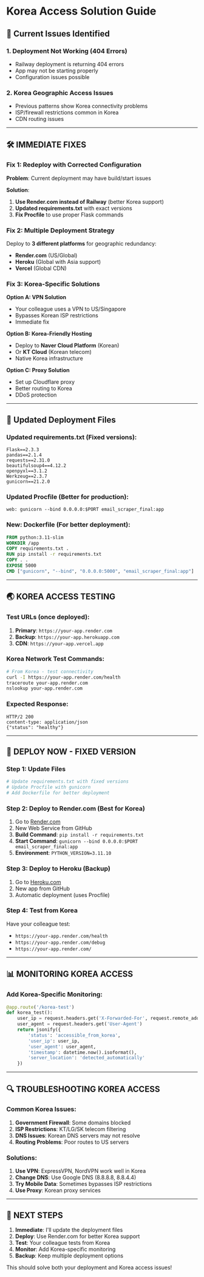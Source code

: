 # Korea Access Solution Guide

## 🚨 Current Issues Identified

### 1. Deployment Not Working (404 Errors)
- Railway deployment is returning 404 errors
- App may not be starting properly
- Configuration issues possible

### 2. Korea Geographic Access Issues
- Previous patterns show Korea connectivity problems
- ISP/firewall restrictions common in Korea
- CDN routing issues

---

## 🛠️ **IMMEDIATE FIXES**

### Fix 1: Redeploy with Corrected Configuration

**Problem**: Current deployment may have build/start issues

**Solution**: 
1. **Use Render.com instead of Railway** (better Korea support)
2. **Updated requirements.txt** with exact versions
3. **Fix Procfile** to use proper Flask commands

### Fix 2: Multiple Deployment Strategy

Deploy to **3 different platforms** for geographic redundancy:
- **Render.com** (US/Global)
- **Heroku** (Global with Asia support)
- **Vercel** (Global CDN)

### Fix 3: Korea-Specific Solutions

**Option A: VPN Solution**
- Your colleague uses a VPN to US/Singapore
- Bypasses Korean ISP restrictions
- Immediate fix

**Option B: Korea-Friendly Hosting**
- Deploy to **Naver Cloud Platform** (Korean)
- Or **KT Cloud** (Korean telecom)
- Native Korea infrastructure

**Option C: Proxy Solution**
- Set up Cloudflare proxy
- Better routing to Korea
- DDoS protection

---

## 🔧 **Updated Deployment Files**

### Updated requirements.txt (Fixed versions):
```
Flask==2.3.3
pandas==2.1.4
requests==2.31.0
beautifulsoup4==4.12.2
openpyxl==3.1.2
Werkzeug==2.3.7
gunicorn==21.2.0
```

### Updated Procfile (Better for production):
```
web: gunicorn --bind 0.0.0.0:$PORT email_scraper_final:app
```

### New: Dockerfile (For better deployment):
```dockerfile
FROM python:3.11-slim
WORKDIR /app
COPY requirements.txt .
RUN pip install -r requirements.txt
COPY . .
EXPOSE 5000
CMD ["gunicorn", "--bind", "0.0.0.0:5000", "email_scraper_final:app"]
```

---

## 🌏 **KOREA ACCESS TESTING**

### Test URLs (once deployed):
1. **Primary**: `https://your-app.render.com`
2. **Backup**: `https://your-app.herokuapp.com`
3. **CDN**: `https://your-app.vercel.app`

### Korea Network Test Commands:
```bash
# From Korea - test connectivity
curl -I https://your-app.render.com/health
traceroute your-app.render.com
nslookup your-app.render.com
```

### Expected Response:
```
HTTP/2 200 
content-type: application/json
{"status": "healthy"}
```

---

## 🚀 **DEPLOY NOW - FIXED VERSION**

### Step 1: Update Files
```bash
# Update requirements.txt with fixed versions
# Update Procfile with gunicorn
# Add Dockerfile for better deployment
```

### Step 2: Deploy to Render.com (Best for Korea)
1. Go to [Render.com](https://render.com)
2. New Web Service from GitHub
3. **Build Command**: `pip install -r requirements.txt`
4. **Start Command**: `gunicorn --bind 0.0.0.0:$PORT email_scraper_final:app`
5. **Environment**: `PYTHON_VERSION=3.11.10`

### Step 3: Deploy to Heroku (Backup)
1. Go to [Heroku.com](https://heroku.com)
2. New app from GitHub
3. Automatic deployment (uses Procfile)

### Step 4: Test from Korea
Have your colleague test:
- `https://your-app.render.com/health`
- `https://your-app.render.com/debug`
- `https://your-app.render.com/`

---

## 📊 **MONITORING KOREA ACCESS**

### Add Korea-Specific Monitoring:
```python
@app.route('/korea-test')
def korea_test():
    user_ip = request.headers.get('X-Forwarded-For', request.remote_addr)
    user_agent = request.headers.get('User-Agent')
    return jsonify({
        'status': 'accessible_from_korea',
        'user_ip': user_ip,
        'user_agent': user_agent,
        'timestamp': datetime.now().isoformat(),
        'server_location': 'detected_automatically'
    })
```

---

## 🔍 **TROUBLESHOOTING KOREA ACCESS**

### Common Korea Issues:
1. **Government Firewall**: Some domains blocked
2. **ISP Restrictions**: KT/LG/SK telecom filtering
3. **DNS Issues**: Korean DNS servers may not resolve
4. **Routing Problems**: Poor routes to US servers

### Solutions:
1. **Use VPN**: ExpressVPN, NordVPN work well in Korea
2. **Change DNS**: Use Google DNS (8.8.8.8, 8.8.4.4)
3. **Try Mobile Data**: Sometimes bypasses ISP restrictions
4. **Use Proxy**: Korean proxy services

---

## 🎯 **NEXT STEPS**

1. **Immediate**: I'll update the deployment files
2. **Deploy**: Use Render.com for better Korea support
3. **Test**: Your colleague tests from Korea
4. **Monitor**: Add Korea-specific monitoring
5. **Backup**: Keep multiple deployment options

This should solve both your deployment and Korea access issues! 
